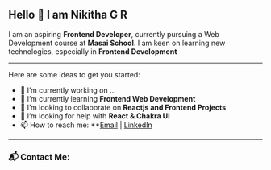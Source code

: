 ## Hello 👋 I am Nikitha G R

I am an aspiring **Frontend Developer**, currently pursuing a Web Development course at **Masai School**.
I am keen on learning new technologies, especially in **Frontend Development**

---
Here are some ideas to get you started:

- 🔭 I’m currently working on ...
- 🌱 I’m currently learning **Frontend Web Development**
- 👯 I’m looking to collaborate on **Reactjs and Frontend Projects**
- 🤔 I’m looking for help with **React & Chakra UI**
- 📫 How to reach me: **[Email](mailto:nikitha14.gr@gmail.com) | [LinkedIn](https://www.linkedin.com/in/nikitha-gopalakrishna/)

---

### 📬 Contact Me:


